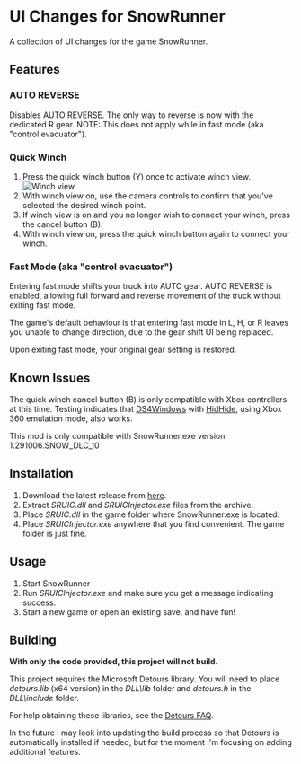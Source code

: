 # UI Changes for SnowRunner
A collection of UI changes for the game SnowRunner.

## Features

### AUTO REVERSE
Disables AUTO REVERSE. The only way to reverse is now with the dedicated R gear. NOTE: This does not apply while in fast mode (aka "control evacuator").

### Quick Winch

1. Press the quick winch button (Y) once to activate winch view. 
![Winch view](https://github.com/FluffierKittens/SnowRunner-UI-Changes/assets/130815166/2692b2bb-fc6a-41c1-9cf6-b159dacdf568)
2. With winch view on, use the camera controls to confirm that you've selected the desired winch point. 
3. If winch view is on and you no longer wish to connect your winch, press the cancel button (B).
4. With winch view on, press the quick winch button again to connect your winch.

### Fast Mode (aka "control evacuator")

Entering fast mode shifts your truck into AUTO gear. AUTO REVERSE is enabled, allowing full forward and reverse movement of the truck without exiting fast mode. 

The game's default behaviour is that entering fast mode in L, H, or R leaves you unable to change direction, due to the gear shift UI being replaced. 

Upon exiting fast mode, your original gear setting is restored.

## Known Issues

The quick winch cancel button (B) is only compatible with Xbox controllers at this time. Testing indicates that [DS4Windows](https://ds4-windows.com/) with [HidHide](https://ds4-windows.com/download/hidhide/), using Xbox 360 emulation mode, also works.


This mod is only compatible with SnowRunner.exe version 1.291006.SNOW_DLC_10

## Installation
1. Download the latest release from [here](https://github.com/FluffierKittens/SnowRunner-UI-Changes/releases).
2. Extract *SRUIC.dll* and *SRUICInjector.exe* files from the archive. 
3. Place *SRUIC.dll* in the game folder where SnowRunner.exe is located. 
4. Place *SRUICInjector.exe* anywhere that you find convenient. The game folder is just fine.

## Usage
1. Start SnowRunner
2. Run *SRUICInjector.exe* and make sure you get a message indicating success. 
3. Start a new game or open an existing save, and have fun!

## Building
 
**With only the code provided, this project will not build.**
 
This project requires the Microsoft Detours library. You will need to place *detours.lib* (x64 version) in the *DLL\lib* folder and *detours.h* in the *DLL\include* folder. 
 
For help obtaining these libraries, see the [Detours FAQ](https://github.com/microsoft/Detours/wiki/FAQ).

In the future I may look into updating the build process so that Detours is automatically installed if needed, but for the moment I'm focusing on adding additional features.
